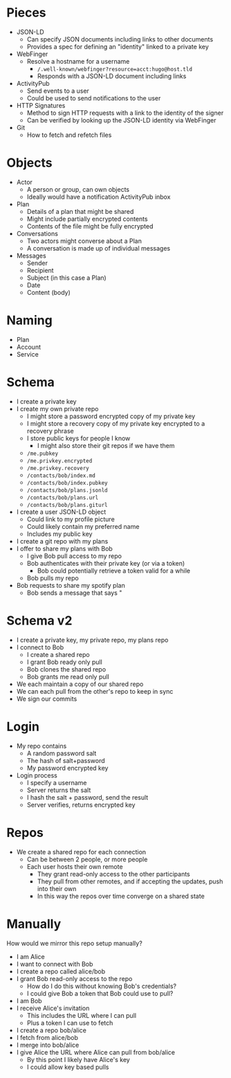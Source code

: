 # Pieces

- JSON-LD
  - Can specify JSON documents including links to other documents
  - Provides a spec for defining an "identity" linked to a private key
- WebFinger
  - Resolve a hostname for a username
    - `/.well-known/webfinger?resource=acct:hugo@host.tld`
    - Responds with a JSON-LD document including links
- ActivityPub
  - Send events to a user
  - Could be used to send notifications to the user
- HTTP Signatures
  - Method to sign HTTP requests with a link to the identity of the signer
  - Can be verified by looking up the JSON-LD identity via WebFinger
- Git
  - How to fetch and refetch files

# Objects

- Actor
  - A person or group, can own objects
  - Ideally would have a notification ActivityPub inbox
- Plan
  - Details of a plan that might be shared
  - Might include partially encrypted contents
  - Contents of the file might be fully encrypted
- Conversations
  - Two actors might converse about a Plan
  - A conversation is made up of individual messages
- Messages
  - Sender
  - Recipient
  - Subject (in this case a Plan)
  - Date
  - Content (body)

# Naming

- Plan
- Account
- Service

# Schema

- I create a private key
- I create my own private repo
  - I might store a password encrypted copy of my private key
  - I might store a recovery copy of my private key encrypted to a recovery phrase
  - I store public keys for people I know
    - I might also store their git repos if we have them
  - `/me.pubkey`
  - `/me.privkey.encrypted`
  - `/me.privkey.recovery`
  - `/contacts/bob/index.md`
  - `/contacts/bob/index.pubkey`
  - `/contacts/bob/plans.jsonld`
  - `/contacts/bob/plans.url`
  - `/contacts/bob/plans.giturl`
- I create a user JSON-LD object
  - Could link to my profile picture
  - Could likely contain my preferred name
  - Includes my public key
- I create a git repo with my plans
- I offer to share my plans with Bob
  - I give Bob pull access to my repo
  - Bob authenticates with their private key (or via a token)
    - Bob could potentially retrieve a token valid for a while
  - Bob pulls my repo
- Bob requests to share my spotify plan
  - Bob sends a message that says "

# Schema v2

- I create a private key, my private repo, my plans repo
- I connect to Bob
  - I create a shared repo
  - I grant Bob ready only pull
  - Bob clones the shared repo
  - Bob grants me read only pull
- We each maintain a copy of our shared repo
- We can each pull from the other's repo to keep in sync
- We sign our commits

# Login

- My repo contains
  - A random password salt
  - The hash of salt+password
  - My password encrypted key
- Login process
  - I specify a username
  - Server returns the salt
  - I hash the salt + password, send the result
  - Server verifies, returns encrypted key

# Repos

- We create a shared repo for each connection
  - Can be between 2 people, or more people
  - Each user hosts their own remote
    - They grant read-only access to the other participants
    - They pull from other remotes, and if accepting the updates, push into their own
    - In this way the repos over time converge on a shared state

# Manually

How would we mirror this repo setup manually?

- I am Alice
- I want to connect with Bob
- I create a repo called alice/bob
- I grant Bob read-only access to the repo
  - How do I do this without knowing Bob's credentials?
  - I could give Bob a token that Bob could use to pull?
- I am Bob
- I receive Alice's invitation
  - This includes the URL where I can pull
  - Plus a token I can use to fetch
- I create a repo bob/alice
- I fetch from alice/bob
- I merge into bob/alice
- I give Alice the URL where Alice can pull from bob/alice
  - By this point I likely have Alice's key
  - I could allow key based pulls
